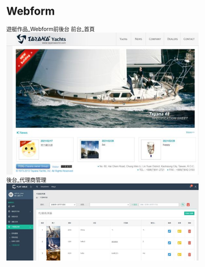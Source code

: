 # Webform
遊艇作品_Webform前後台
前台_首頁
![image](https://raw.githubusercontent.com/avonWork/Webform/main/yacht/font/images/index.jpg)
後台_代理商管理
![image](https://raw.githubusercontent.com/avonWork/Webform/main/yacht/font/images/agentList.jpg)
